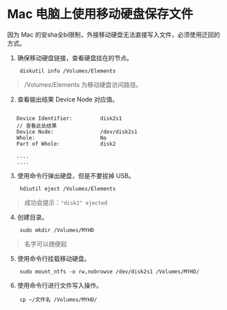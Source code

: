 # Mac 电脑上使用移动硬盘保存文件

因为 Mac 的安sha全bi限制，外接移动硬盘无法直接写入文件，必须使用迂回的方式。

1. 确保移动硬盘链接，查看硬盘挂在的节点。

```
    diskutil info /Volumes/Elements
```

> /Volumes/Elements 为移动硬盘访问路径。

2. 查看输出结果  Device Node 对应值。

```

   Device Identifier:         disk2s1
   // 查看此处结果
   Device Node:               /dev/disk2s1
   Whole:                     No
   Part of Whole:             disk2

   ....
   ....
```

3. 使用命令行弹出硬盘，但是不要拔掉 USB。

```
    hdiutil eject /Volumes/Elements
```

> 成功会提示：`"disk2" ejected`

4. 创建目录。

```
    sudo mkdir /Volumes/MYHD
```

> 名字可以随便起

5. 使用命令行挂载移动硬盘。

```
    sudo mount_ntfs -o rw,nobrowse /dev/disk2s1 /Volumes/MYHD/
```

6. 使用命令行进行文件写入操作。

```
    cp ~/文件名 /Volumes/MYHD/
```

